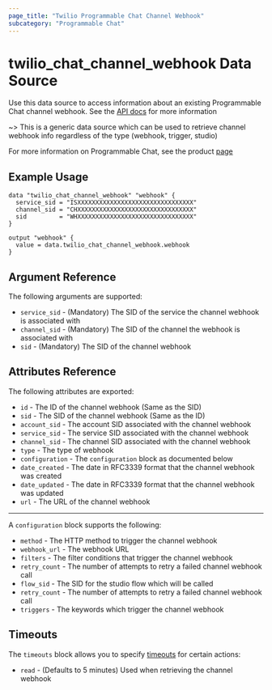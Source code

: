 ```yaml
---
page_title: "Twilio Programmable Chat Channel Webhook"
subcategory: "Programmable Chat"
---
```


# twilio_chat_channel_webhook Data Source

Use this data source to access information about an existing Programmable Chat channel webhook. See the [API docs](https://www.twilio.com/docs/chat/rest/channel-webhook-resource) for more information

~> This is a generic data source which can be used to retrieve channel webhook info regardless of the type (webhook, trigger, studio)

For more information on Programmable Chat, see the product [page](https://www.twilio.com/chat)

## Example Usage

```hcl
data "twilio_chat_channel_webhook" "webhook" {
  service_sid = "ISXXXXXXXXXXXXXXXXXXXXXXXXXXXXXXXX"
  channel_sid = "CHXXXXXXXXXXXXXXXXXXXXXXXXXXXXXXXX"
  sid         = "WHXXXXXXXXXXXXXXXXXXXXXXXXXXXXXXXX"
}

output "webhook" {
  value = data.twilio_chat_channel_webhook.webhook
}
```

## Argument Reference

The following arguments are supported:

- `service_sid` - (Mandatory) The SID of the service the channel webhook is associated with
- `channel_sid` - (Mandatory) The SID of the channel the webhook is associated with
- `sid` - (Mandatory) The SID of the channel webhook

## Attributes Reference

The following attributes are exported:

- `id` - The ID of the channel webhook (Same as the SID)
- `sid` - The SID of the channel webhook (Same as the ID)
- `account_sid` - The account SID associated with the channel webhook
- `service_sid` - The service SID associated with the channel webhook
- `channel_sid` - The channel SID associated with the channel webhook
- `type` - The type of webhook
- `configuration` - The `configuration` block as documented below
- `date_created` - The date in RFC3339 format that the channel webhook was created
- `date_updated` - The date in RFC3339 format that the channel webhook was updated
- `url` - The URL of the channel webhook

---

A `configuration` block supports the following:

- `method` - The HTTP method to trigger the channel webhook
- `webhook_url` - The webhook URL
- `filters` - The filter conditions that trigger the channel webhook
- `retry_count` - The number of attempts to retry a failed channel webhook call
- `flow_sid` - The SID for the studio flow which will be called
- `retry_count` - The number of attempts to retry a failed channel webhook call
- `triggers` - The keywords which trigger the channel webhook

## Timeouts

The `timeouts` block allows you to specify [timeouts](https://www.terraform.io/docs/configuration/resources.html#timeouts) for certain actions:

- `read` - (Defaults to 5 minutes) Used when retrieving the channel webhook
